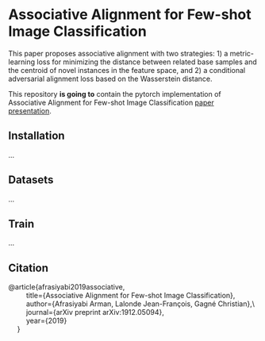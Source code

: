 # Associative Alignment for Few-shot Image Classification
This paper proposes associative alignment with two strategies: 1) a metric-learning loss for minimizing the distance between related base samples and the centroid of novel instances in the feature space, and 2) a conditional adversarial alignment loss based on the Wasserstein distance.


  

This repository **is going to** contain the pytorch implementation of Associative Alignment for Few-shot Image Classification [paper](https://arxiv.org/abs/1912.05094) [presentation](https://github.com/ArmanAfrasiyabi/associative-alignment-fs/blob/master/Associative%20Alignmentfor%20Few-Shot%20Image%20Classification.pdf).



 
## Installation
...


## Datasets
...


## Train 
...







## Citation
@article{afrasiyabi2019associative,\
  	&emsp; &emsp; title={Associative Alignment for Few-shot Image Classification},\
  	&emsp; &emsp; author={Afrasiyabi Arman, Lalonde Jean-François, Gagné Christian},\ 
  	&emsp; &emsp; journal={arXiv preprint arXiv:1912.05094},\
  	&emsp; &emsp; year={2019}\
&emsp; } 
